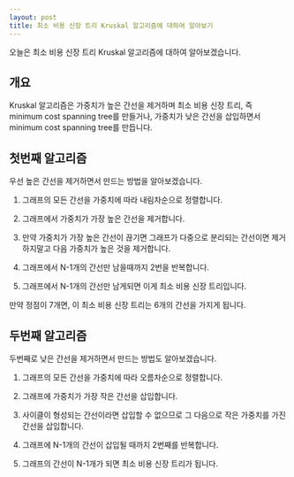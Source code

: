 ```yaml
---
layout: post
title: 최소 비용 신장 트리 Kruskal 알고리즘에 대하여 알아보기
---
```


오늘은 최소 비용 신장 트리 Kruskal 알고리즘에 대하여 알아보겠습니다.

## 개요

Kruskal 알고리즘은 가중치가 높은 간선을 제거하며 최소 비용 신장 트리, 즉 minimum cost spanning tree를 만들거나,
가중치가 낮은 간선을 삽입하면서 minimum cost spanning tree를 만듭니다.

## 첫번째 알고리즘

우선 높은 간선을 제거하면서 만드는 방법을 알아보겠습니다.

1. 그래프의 모든 간선을 가중치에 따라 내림차순으로 정렬합니다.

1. 그래프에서 가중치가 가장 높은 간선을 제거합니다.

1. 만약 가중치가 가장 높은 간선이 끊기면 그래프가 다중으로 분리되는 간선이면 제거하지말고 다음 가중치가 높은 것을 제거합니다.

1. 그래프에서 N-1개의 간선만 남을때까지 2번을 반복합니다.

1. 그래프에서 N-1개의 간선만 남게되면 이게 최소 비용 신장 트리입니다.

만약 정점이 7개면, 이 최소 비용 신장 트리는 6개의 간선을 가지게 됩니다.

## 두번째 알고리즘

두번째로 낮은 간선을 제거하면서 만드는 방법도 알아보겠습니다.

1. 그래프의 모든 간선을 가중치에 따라 오름차순으로 정렬합니다.

1. 그래프에 가중치가 가장 작은 간선을 삽입합니다.

1. 사이클이 형성되는 간선이라면 삽입할 수 없으므로 그 다음으로 작은 가중치를 가진 간선을 삽입합니다.

1. 그래프에 N-1개의 간선이 삽입될 때까지 2번째를 반복합니다.

1. 그래프의 간선이 N-1개가 되면 최소 비용 신장 트리가 됩니다. 
